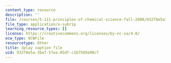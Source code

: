 ```yaml
---
content_type: resource
description: ''
file: /courses/5-111-principles-of-chemical-science-fall-2008/932f8e5a3ba757ea85dfc167569a98c7_MBz0swcfztQ.vtt
file_type: application/x-subrip
learning_resource_types: []
license: https://creativecommons.org/licenses/by-nc-sa/4.0/
ocw_type: OCWFile
resourcetype: Other
title: 3play caption file
uid: 932f8e5a-3ba7-57ea-85df-c167569a98c7
---
```

